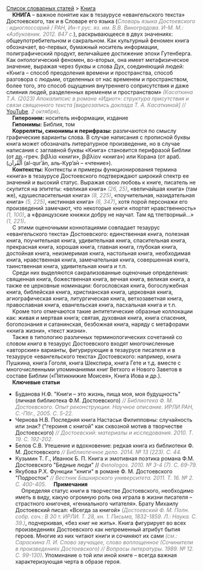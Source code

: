 <style>
st { color: Gray;
  font-style: italic;}
p {
  margin-top: 0em ;
  margin-bottom: 0em ;
}
</style>

[Список словарных статей](https://thesaurus-dostoevsky.github.io/Thesaurus/) > [Книга](книга.md) 

&nbsp;&nbsp;&nbsp;&nbsp;**КНИГА** – важное понятие как в тезаурусе «евангельского текста» Достоевского, так и в Словаре его языка (<st>Словарь языка Достоевского : идиоглоссарий / РАН, Ин-т рус. яз. им. В.В. Виноградова. И-М. М.: «Азбуковник. 2012.  847 с.</st>), раскрывающееся в двух значениях: общеупотребительном и сакральном. Как культурный  феномен книга обозначает, во-первых,  бумажный носитель информации, полиграфический продукт, величайшее достижение эпохи Гутенберга. Как онтологический феномен, во-вторых, она имеет метафизическое значение, выражая через буквы и слова Дух, соединяющий людей: «Книга – способ преодоления времени и пространства, способ разговора  с людьми, отделенных от нас  временем и пространством, более того, это способ  ощущения  внутреннего соприсутствия  и даже слияния людей, разделенных временем и пространством» <st>(Касаткина Т.А. (2023) Апокалипсис в романе «Идиот»: структура присутствия и связи священного текста [видеозапись доклада Т. А. Касаткиной] //</st> [YouTube](https://www.youtube.com/watch?v=Xui-skeTMJU&t=104s)<st>. 2 октября)</st>.  
&nbsp;&nbsp;&nbsp;&nbsp;**Гипероним:** носитель информации, издание  
&nbsp;&nbsp;&nbsp;&nbsp;**Гипонимы:** Библия, том  
&nbsp;&nbsp;&nbsp;&nbsp;**Корреляты, синонимы и перифразы:** различаются по смыслу графические варианты слова. В случае написания с прописной буквы книга может обозначать литературное произведение, но в случае написания с заглавной буквы «Книга»  становится перифразой Библии (от др.-греч. βιβλία «книги», βιβλίον «книга») или Корана  (от араб. (أَلْقُرآن (al-qurʾān, аль-К̣ур’а̄н – «чтение»).  
&nbsp;&nbsp;&nbsp;&nbsp;**Контексты:** Контексты и примеры функционирования термина «книга» в тезаурусе Достоевского подтверждают широкий спектр ее значений и высокий статус. Выражая свою любовь к книге, писатель не скупится на эпитеты: «великая книга» <st>(26, 25)</st>, «величайшая книга» (там же), «душеспасительная книга» <st>(8, 225)</st>, «поучительная, назидательная книга» <st>(5, 225)</st>,  «истинная книга» <st>(6, 347)</st>, хотя порой персонажи его произведений замечают, что некоторые книги «портят нравственность» <st>(1,  100)</st>, а «французские книжки добру не научат. Там яд тлетворный…» <st>(1, 221)</st>.   
&nbsp;&nbsp;&nbsp;&nbsp;С этими оценочными коннотациями совпадает тезаурус «евангельского текста» Достоевского: единственная книга, полезная книга, поучительная книга, удивительная книга, спасительная книга, прекрасная книга,  хорошая книга, главная книга, глубокая книга, достойная книга, неизмеримая книга, настольная книга,  необходимая книга, нравственная книга,  замечательная книга, совершенная книга, таинственная книга, удивительная книга и т.п.  
&nbsp;&nbsp;&nbsp;&nbsp;Среди них выделяются сакрализованные оценочные определения:  священная книга, божественная книга, вечная книга, великая книга, а также ее церковные номинации: богословская книга, богослужебная книга, библейская книга, христианская книга, церковная книга, агиографическая книга, литургическая книга,  ветхозаветная книга, православная книга, евангельская книга,  пасхальная книга и т.п.  
&nbsp;&nbsp;&nbsp;&nbsp;Кроме того отмечаются такие антитетические образные коллокации как:  живая и мертвая книга; святая, духовная книга, книга спасения, богопознания  и  сатанинская, безбожная книга, наряду с метафорами «книга жизни», «текст жизни».  
&nbsp;&nbsp;&nbsp;&nbsp;Также в типологию различных терминологических сочетаний со словом *книга* в тезаурус Достоевского входят многочисленные «авторские» варианты, фигурирующие в тезаурусе  писателя и в тезаурусе «евангельского текста» Достоевского: например, книга Пушкина, книга Гоголя, книга Шекспира, книга Гете и т.д. вместе с многочисленными упоминаниями книг Ветхого и Нового Заветов в составе Библии («Пятикнижие Моисея», Книга Иова и др.). 
&nbsp;&nbsp;&nbsp;&nbsp;**Ключевые статьи**  
* Буданова Н.Ф. "Книги – это жизнь, пища моя, моя будущность" (личная библиотека Ф.М. Достоевского) <st>// Библиотека Ф. М. Достоевского. Опыт реконструкции. Научное описание. ИРЛИ РАН, С.-Пбг., 2005. С. 5-22. </st>
* Чернова Н.В. Последняя книга Настасьи Филипповны: случайность или знак? ("героиня с книгой" как сквозной мотив в творчестве Достоевского) <st>// Достоевский: материалы и исследования. 2010. Т. 19. С. 192-202.</st>
* Белов С.В. Утешение и вдохновение: редкая книга из библиотеки Ф. М. Достоевского <st>// Библиотечное дело. 2014. № 13 (223). С. 44.</st>
* Кузьмин Т. Г., Иванюк Б. П. Книга и эмотивная поэтика романа Ф.М. 
Достоевского "Бедные люди" // <st>Филоlogos. 2010. № 3-4 (7). С. 69-79.</st>
* Якубова Р.Х. Функции "книги" в романе Ф. М. Достоевского "Подросток" <st>// Вестник Башкирского университета. 2011. Т. 16. № 2. С. 400-405.</st>
&nbsp;&nbsp;&nbsp;&nbsp;**Примечания**  
&nbsp;&nbsp;&nbsp;&nbsp;Определяя статус книги в творчестве Достоевского, необходимо иметь в виду, какую огромную роль она играла в жизни писателя – страстного книгочея, «гениального читателя». Брату Михаилу Достоевский писал: «Всегда за книгой» <st>(Достоевский Ф. М. Полн. собр. соч.: В 30 т. ИРЛИ. Т. 28, кн. 1. Письма, 1832-1859. Л.: Наука. С. 39.)</st>, подчеркивая, «без книг не жить». Книга фигурирует во всех произведениях Достоевского  как непременный атрибут бытия героев. Многие из них читают книги и сочиняют их сами <st>(см.: Сараскина Л. И.  Слово звучащее, слово воплощенное (Сочинители в произведениях Достоевского) // Вопросы литературы. 1989. № 12. С. 99-130)</st>. Упоминание о той или иной книге – всегда важная характеризующая черта в образе героя.
